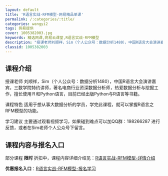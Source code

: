 ```yaml
---
layout: default
title: 'R语言实战-RFM模型-网易精品单课'
permalink: /:categories/:title/
categories: wangyi2
tags: 网易提供
cover: 1005382003.jpg
keywords: 精选网课,网易云课堂,R语言实战-RFM模型
description: "授课老师刘顺祥，Sim（个人公众号：数据分析1480），中国R语言大会演讲嘉宾，三数学院特约讲师，著名电商行业资深数据分析师，热爱数据分析与挖掘工作，擅长使用Ｒ和Python语言，目前已经出"
classid: 1005382003
---
```


## 课程介绍

授课老师
刘顺祥，Sim（个人公众号：数据分析1480），中国R语言大会演讲嘉宾，三数学院特约讲师，著名电商行业资深数据分析师，热爱数据分析与挖掘工作，擅长使用Ｒ和Python语言，目前已经出版Python与R语言等书籍。


课程特色
适用于想从事大数据分析的学员，学完此课程，就可以掌握R语言之RFM模型的功能。

学习建议
主要通过观看视频学习，如果碰到难点可以加QQ群：198266287  进行反馈，或者在Sim老师个人公众号下留言。

## 课程内容与报名入口

部分课程 **限时** 折扣中，课程内容详细介绍见：[R语言实战-RFM模型-详情介绍](https://study.163.com/course/introduction/1005382003.htm?share=1&shareId=1025206652&utm_campaign=share&utm_medium=iphoneShare&utm_source=&utm_u=1025206652)

**优惠报名入口**：[R语言实战-RFM模型-报名学习](https://study.163.com/course/introduction/1005382003.htm?share=1&shareId=1025206652&utm_campaign=share&utm_medium=iphoneShare&utm_source=&utm_u=1025206652)

